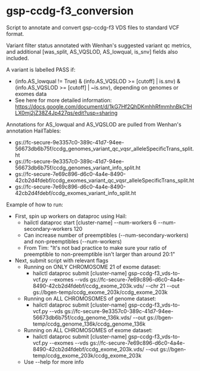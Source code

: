 # gsp-ccdg-f3_conversion

Script to annotate and convert gsp-ccdg-f3 VDS files to standard VCF format. 

Variant filter status annotated with Wenhan's suggested variant qc metrics, and additional [was_split, AS_VQSLOD, AS_lowqual, is_snv] fields also included.

A variant is labelled PASS if:
* (info.AS_lowqual != True) & (info.AS_VQSLOD >= [cutoff] | is.snv) & (info.AS_VQSLOD >= [cutoff] | ~is.snv), depending on genomes or exomes data
* See here for more detailed information: https://docs.google.com/document/d/1kG7Hf2QhDKmhhRfmmhnBkC1HLX0mj2jZ38Z4Jp427qs/edit?usp=sharing


Annotations for AS_lowqual and AS_VQSLOD are pulled from Wenhan's annotation HailTables:
* gs://fc-secure-9e3357c0-389c-41d7-94ee-56673db6b75f/ccdg_genomes_variant_qc_vqsr_alleleSpecificTrans_split.ht
* gs://fc-secure-9e3357c0-389c-41d7-94ee-56673db6b75f/ccdg_genomes_variant_info_split.ht
* gs://fc-secure-7e69c896-d6c0-4a4e-8490-42cb2d4fdebf/ccdg_exomes_variant_qc_vqsr_alleleSpecificTrans_split.ht
* gs://fc-secure-7e69c896-d6c0-4a4e-8490-42cb2d4fdebf/ccdg_exomes_variant_info_split.ht


Example of how to run:
* First, spin up workers on dataproc using Hail:
  * hailctl dataproc start [cluster-name] --num-workers 6 --num-secondary-workers 120 
  * Can increase number of preemptibles (--num-secondary-workers) and non-preemptibles (--num-workers)
  * From Tim: "It's not bad practice to make sure your ratio of preemptible to non-preemptible isn't larger than around 20:1"
* Next, submit script with relevant flags
  * Running on ONLY CHROMOSOME 21 of exome dataset:
     * hailctl dataproc submit [cluster-name] gsp-ccdg-f3_vds-to-vcf.py --exomes --vds gs://fc-secure-7e69c896-d6c0-4a4e-8490-42cb2d4fdebf/ccdg_exome_203k.vds/ --chr 21 --out gs://bgen-temp/ccdg_exome_203k/ccdg_exome_203k
  * Running on ALL CHROMOSOMES of genome dataset:
     * hailctl dataproc submit [cluster-name] gsp-ccdg-f3_vds-to-vcf.py --vds gs://fc-secure-9e3357c0-389c-41d7-94ee-56673db6b75f/ccdg_genome_136k.vds/ --out gs://bgen-temp/ccdg_genome_136k/ccdg_genome_136k
  * Running on ALL CHROMOSOMES of exome dataset:
     * hailctl dataproc submit [cluster-name] gsp-ccdg-f3_vds-to-vcf.py --exomes --vds gs://fc-secure-7e69c896-d6c0-4a4e-8490-42cb2d4fdebf/ccdg_exome_203k.vds/ --out gs://bgen-temp/ccdg_exome_203k/ccdg_exome_203k
  * Use --help for more info
